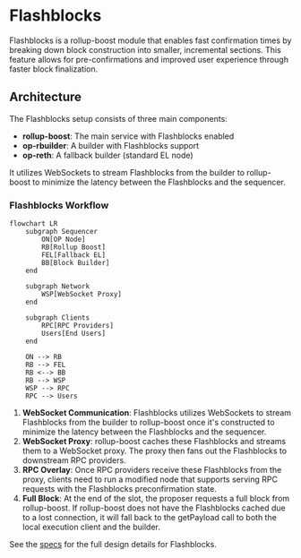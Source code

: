 # Flashblocks

Flashblocks is a rollup-boost module that enables fast confirmation times by breaking down block construction into smaller, incremental sections. This feature allows for pre-confirmations and improved user experience through faster block finalization.

## Architecture

The Flashblocks setup consists of three main components:

- **rollup-boost**: The main service with Flashblocks enabled
- **op-rbuilder**: A builder with Flashblocks support
- **op-reth**: A fallback builder (standard EL node)

It utilizes WebSockets to stream Flashblocks from the builder to rollup-boost to minimize the latency between the Flashblocks and the sequencer. 

### Flashblocks Workflow

```mermaid
flowchart LR
    subgraph Sequencer
        ON[OP Node]
        RB[Rollup Boost]
        FEL[Fallback EL]
        BB[Block Builder]
    end
    
    subgraph Network
        WSP[WebSocket Proxy]
    end
    
    subgraph Clients
        RPC[RPC Providers]
        Users[End Users]
    end
    
    ON --> RB
    RB --> FEL
    RB <--> BB
    RB --> WSP
    WSP --> RPC
    RPC --> Users
```

1. **WebSocket Communication**: Flashblocks utilizes WebSockets to stream Flashblocks from the builder to rollup-boost once it's constructed to minimize the latency between the Flashblocks and the sequencer. 
2. **WebSocket Proxy**: rollup-boost caches these Flashblocks and streams them to a WebSocket proxy. The proxy then fans out the Flashblocks to downstream RPC providers.
3. **RPC Overlay**: Once RPC providers receive these Flashblocks from the proxy, clients need to run a modified node that supports serving RPC requests with the Flashblocks preconfirmation state.
4. **Full Block**: At the end of the slot, the proposer requests a full block from rollup-boost. If rollup-boost does not have the Flashblocks cached due to a lost connection, it will fall back to the getPayload call to both the local execution client and the builder.

See the [specs](https://github.com/flashbots/rollup-boost/blob/main/specs/flashblocks.md) for the full design details for Flashblocks.